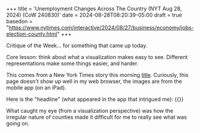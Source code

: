 +++
title = 'Unemployment Changes Across The Country (NYT Aug 28, 2024) (CoW 240830)'
date = 2024-08-28T08:20:39-05:00
draft = true
basedon = "https://www.nytimes.com/interactive/2024/08/27/business/economy/jobs-election-county.html"
+++

Critique of the Week... for something that came up today. 

Core lesson: think about what a visualization makes easy to see. Different representations make some things easier, and harder.

<!-- more -->

This comes from a New York Times story this morning [title](https://www.nytimes.com/interactive/2024/08/27/business/economy/jobs-election-county.html). Curiously, this page doesn't show up well in my web browser, the images are from the mobile app (on an iPad).

Here is the "headline" (what appeared in the app that intrigued me):
{{<rimage src="waj-headline.png">}}

What caught my eye (from a visualization perspective) was how the irregular nature of counties made it difficult for me to really see what was going on. 